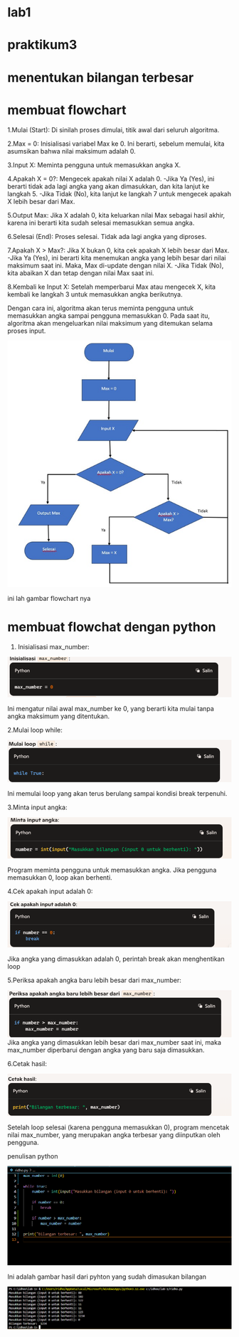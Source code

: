 # lab1

# praktikum3

# menentukan  bilangan terbesar 

# membuat flowchart
1.Mulai (Start): Di sinilah proses dimulai, titik awal dari seluruh algoritma.

2.Max = 0: Inisialisasi variabel Max ke 0. Ini berarti, sebelum memulai, kita asumsikan bahwa nilai maksimum adalah 0.

3.Input X: Meminta pengguna untuk memasukkan angka X.

4.Apakah X = 0?: Mengecek apakah nilai X adalah 0.
-Jika Ya (Yes), ini berarti tidak ada lagi angka yang akan dimasukkan, dan kita lanjut ke langkah 5.
-Jika Tidak (No), kita lanjut ke langkah 7 untuk mengecek apakah X lebih besar dari Max.


5.Output Max: Jika X adalah 0, kita keluarkan nilai Max sebagai hasil akhir, karena ini berarti kita sudah selesai memasukkan semua angka.

6.Selesai (End): Proses selesai. Tidak ada lagi angka yang diproses.

7.Apakah X > Max?: Jika X bukan 0, kita cek apakah X lebih besar dari Max.
-Jika Ya (Yes), ini berarti kita menemukan angka yang lebih besar dari nilai maksimum saat ini. Maka, Max di-update dengan nilai X.
-Jika Tidak (No), kita abaikan X dan tetap dengan nilai Max saat ini.

8.Kembali ke Input X: Setelah memperbarui Max atau mengecek X, kita kembali ke langkah 3 untuk memasukkan angka berikutnya.

Dengan cara ini, algoritma akan terus meminta pengguna untuk memasukkan angka sampai pengguna memasukkan 0. Pada saat itu, algoritma akan mengeluarkan nilai maksimum yang ditemukan selama proses input.


![gambar1](foto2/flowchart.jpg)


ini lah gambar flowchart nya


# membuat flowchat dengan python

1. Inisialisasi max_number:

![gambar2](foto2/1..png)

Ini mengatur nilai awal max_number ke 0, yang berarti kita mulai tanpa angka maksimum yang ditentukan.

2.Mulai loop while:

![gambar3](foto2/2..png)

Ini memulai loop yang akan terus berulang sampai kondisi break terpenuhi.

3.Minta input angka:

![gambar4](foto2/3..png)

Program meminta pengguna untuk memasukkan angka. Jika pengguna memasukkan 0, loop akan berhenti.

4.Cek apakah input adalah 0:

![gambar5](foto2/4..png)

Jika angka yang dimasukkan adalah 0, perintah break akan menghentikan loop

5.Periksa apakah angka baru lebih besar dari max_number:

![gambar6](foto2/5..png)
Jika angka yang dimasukkan lebih besar dari max_number saat ini, maka max_number diperbarui dengan angka yang baru saja dimasukkan.

6.Cetak hasil:

![gambar7](foto2/6..png)

Setelah loop selesai (karena pengguna memasukkan 0), program mencetak nilai max_number, yang merupakan angka terbesar yang diinputkan oleh pengguna.


penulisan python

![gambar8](foto2/7..png)




Ini adalah gambar hasil dari pyhton yang sudah dimasukan bilangan

![gambar9](foto2/hasilnya.png)





